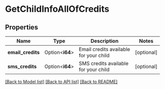 # GetChildInfoAllOfCredits

## Properties

Name | Type | Description | Notes
------------ | ------------- | ------------- | -------------
**email_credits** | Option<**i64**> | Email credits available for your child | [optional]
**sms_credits** | Option<**i64**> | SMS credits available for your child | [optional]

[[Back to Model list]](../README.md#documentation-for-models) [[Back to API list]](../README.md#documentation-for-api-endpoints) [[Back to README]](../README.md)


